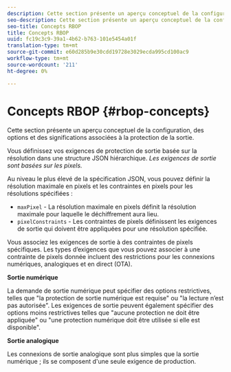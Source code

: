 ```yaml
---
description: Cette section présente un aperçu conceptuel de la configuration, des options et des significations associées à la protection de la sortie.
seo-description: Cette section présente un aperçu conceptuel de la configuration, des options et des significations associées à la protection de la sortie.
seo-title: Concepts RBOP
title: Concepts RBOP
uuid: fc19c3c9-39a1-4b62-b763-101e5454a01f
translation-type: tm+mt
source-git-commit: e60d285b9e30cdd19728e3029ecda995cd100ac9
workflow-type: tm+mt
source-wordcount: '211'
ht-degree: 0%

---
```



# Concepts RBOP {#rbop-concepts}

Cette section présente un aperçu conceptuel de la configuration, des options et des significations associées à la protection de la sortie.

Vous définissez vos exigences de protection de sortie basée sur la résolution dans une structure JSON hiérarchique. *Les exigences de sortie sont basées sur les pixels.*

Au niveau le plus élevé de la spécification JSON, vous pouvez définir la résolution maximale en pixels et les contraintes en pixels pour les résolutions spécifiées :

* `maxPixel` - La résolution maximale en pixels définit la résolution maximale pour laquelle le déchiffrement aura lieu.
* `pixelConstraints` - Les contraintes de pixels définissent les exigences de sortie qui doivent être appliquées pour une résolution spécifiée.

Vous associez les exigences de sortie à des contraintes de pixels spécifiques. Les types d’exigences que vous pouvez associer à une contrainte de pixels donnée incluent des restrictions pour les connexions numériques, analogiques et en direct (OTA).

**Sortie numérique**

La demande de sortie numérique peut spécifier des options restrictives, telles que &quot;la protection de sortie numérique est requise&quot; ou &quot;la lecture n’est pas autorisée&quot;. Les exigences de sortie peuvent également spécifier des options moins restrictives telles que &quot;aucune protection ne doit être appliquée&quot; ou &quot;une protection numérique doit être utilisée si elle est disponible&quot;.

**Sortie analogique**

Les connexions de sortie analogique sont plus simples que la sortie numérique ; ils se composent d&#39;une seule exigence de production.
